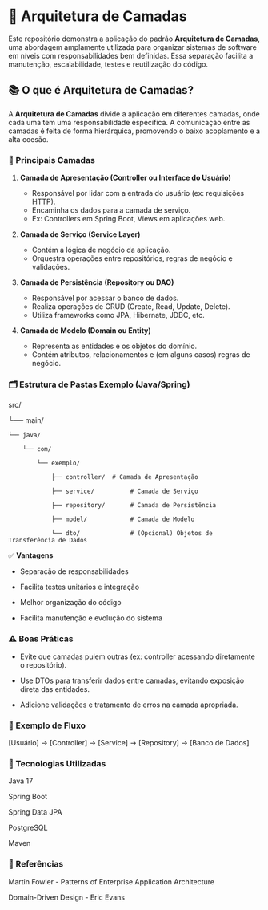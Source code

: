 # 📐 Arquitetura de Camadas

Este repositório demonstra a aplicação do padrão **Arquitetura de Camadas**, uma abordagem amplamente utilizada para organizar sistemas de software em níveis com responsabilidades bem definidas. Essa separação facilita a manutenção, escalabilidade, testes e reutilização do código.

## 📚 O que é Arquitetura de Camadas?

A **Arquitetura de Camadas** divide a aplicação em diferentes camadas, onde cada uma tem uma responsabilidade específica. A comunicação entre as camadas é feita de forma hierárquica, promovendo o baixo acoplamento e a alta coesão.

### 🔧 Principais Camadas

1. **Camada de Apresentação (Controller ou Interface do Usuário)**  
   - Responsável por lidar com a entrada do usuário (ex: requisições HTTP).
   - Encaminha os dados para a camada de serviço.
   - Ex: Controllers em Spring Boot, Views em aplicações web.

2. **Camada de Serviço (Service Layer)**  
   - Contém a lógica de negócio da aplicação.
   - Orquestra operações entre repositórios, regras de negócio e validações.

3. **Camada de Persistência (Repository ou DAO)**  
   - Responsável por acessar o banco de dados.
   - Realiza operações de CRUD (Create, Read, Update, Delete).
   - Utiliza frameworks como JPA, Hibernate, JDBC, etc.

4. **Camada de Modelo (Domain ou Entity)**  
   - Representa as entidades e os objetos do domínio.
   - Contém atributos, relacionamentos e (em alguns casos) regras de negócio.

### 🗂️ Estrutura de Pastas Exemplo (Java/Spring)

src/

└── main/

    └── java/
    
        └── com/
        
            └── exemplo/
            
                ├── controller/  # Camada de Apresentação
                
                ├── service/          # Camada de Serviço
                
                ├── repository/       # Camada de Persistência
                
                ├── model/            # Camada de Modelo
                
                └── dto/              # (Opcional) Objetos de Transferência de Dados

                

✅ **Vantagens**

- Separação de responsabilidades

- Facilita testes unitários e integração

- Melhor organização do código

- Facilita manutenção e evolução do sistema

### ⚠️ Boas Práticas

- Evite que camadas pulem outras (ex: controller acessando diretamente o repositório).

- Use DTOs para transferir dados entre camadas, evitando exposição direta das entidades.

- Adicione validações e tratamento de erros na camada apropriada.

### 📌 Exemplo de Fluxo

[Usuário] → [Controller] → [Service] → [Repository] → [Banco de Dados]

### 🚀 Tecnologias Utilizadas

Java 17

Spring Boot

Spring Data JPA

PostgreSQL

Maven

### 🧠 Referências
Martin Fowler - Patterns of Enterprise Application Architecture

Domain-Driven Design - Eric Evans
